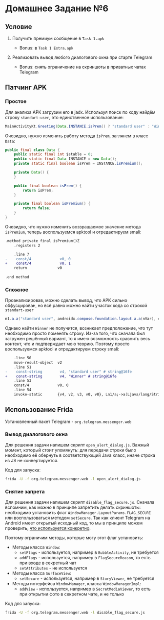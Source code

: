 # Домашнее Задание №6

## Условие

1. Получить премиум сообщение в `Task 1.apk`
   - Bonus: в `Task 1 Extra.apk`

2. Реализовать вывод любого диалогового окна при старте Telegram
   - Bonus: снять ограничение на скриншоты в приватных чатах Telegram

## Патчинг APK

### Простое

Для анализа APK загрузим его в jadx.
Используя поиск по коду найдём строку `standart-user`, это единственное использование:

```java
MainActivityKt.Greeting(Data.INSTANCE.isPrem() ? "standard user" : "Winner", PaddingKt.padding(Modifier.INSTANCE, innerPadding), $composer, 0, 0);
```

Очевидно, нужно изменить работу метода `isPrem`, заглянем в класс `Data`:

```java
public final class Data {
    public static final int $stable = 0;
    public static final Data INSTANCE = new Data();
    private static final boolean isPrem = INSTANCE.isPremium();

    private Data() {
    }

    public final boolean isPrem() {
        return isPrem;
    }

    private final boolean isPremium() {
        return false;
    }
}
```

Очевидно, что нужно изменить возвращаемое значение метода `isPremium`, теперь воспользуемся apktool и отредактируем smali:

```diff
.method private final isPremium()Z
    .registers 2

    .line 7
-    const/4             v0, 0
+    const/4             v0, 1
    return              v0
    
.end method
```

### Сложное

Проанализировав, можно сделать вывод, что APK сильно обфусцирован, но всё равно можно найти участок кода со строкой `standart-user`

```java
n1.a.a("standard user", androidx.compose.foundation.layout.a.a(nVar), c0338o, 0, 0);
```

Однако найти `Winner` не получится, возникает предположение, что тут необходимо просто поменять строку.
Из-за того, что сначала был загружен решённый вариант, то я имею возможность сравнить весь контент, что и подтверждает мою теорию.
Поэтому просто воспользуемся apktool и отредактируем строку smali:

```diff
    .line 50
    move-result-object  v2
    .line 51
-    const-string        v4, "standard user" # string@16fe
+    const-string        v4, "Winner" # string@16fe
    .line 53
    const/4             v0, 0
    .line 54
    invoke-static       {v4, v2, v3, v0, v0}, Ln1/a;->a(Ljava/lang/String;, LG/l;, Lv/o;, I, I)V # method@1a05
```

## Использование Frida

Установленный пакет Telegram - `org.telegram.messenger.web`

### Вывод диалогового окна

Для решения задачи напишем скрипт `open_alert_dialog.js`.
Важный момент, который стоит упомянуть: для передачи строки было необходимо её обернуть в соответствующий Java класс, иначе строка из JS не конвертируется.

Код для запуска:

```bash
frida -U -f org.telegram.messenger.web -l open_alert_dialog.js
```

### Снятие запрета 

Для решения задачи напишем скрипт `disable_flag_secure.js`.
Сначала вспомним, как можно в принципе запретить делать скриншоты: необходимо установить флаг `WindowManager.LayoutParams.FLAG_SECURE` или воспользоваться методом `setSecure`.
Так как клиент Telegram на Android имеет открытый исходный код, то мы в принципе можем проверить, [что используется конкретно](https://github.com/search?q=repo%3ADrKLO%2FTelegram+%28setSecure+OR+FLAG_SECURE%29&type=code).

Поэтому ограничим методы, которые могу этот флаг установить:
- Методы класса `Window`:
  - `setFlags` - используется, например в `BubbleActivity`, не требуется
  - `addFlags` - используется, например в `FlagSecureReason`, то есть при входе в секретный чат
  - `setAttributes` - не используется
- Методы класса `SurfaceView`:
  - `setSecure` - используется, например в `StoryViewer`, не требуется
- Методы интерфейса `WindowManager`, класса `WindowManagerImpl`:
  - `addView` - используется, например в `SecretMediaViewer`, то есть при открытии фото в секретном чате, и не только

Код для запуска:

```bash
frida -U -f org.telegram.messenger.web -l disable_flag_secure.js
```
